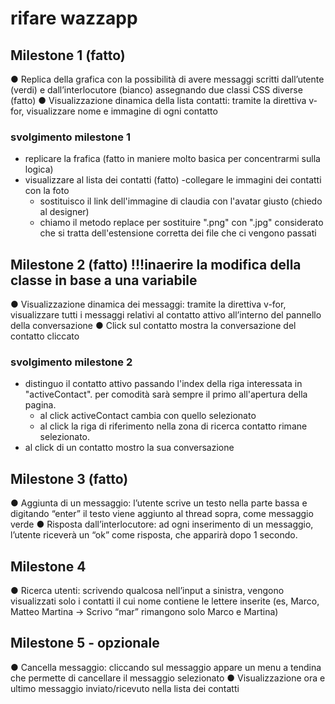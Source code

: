 # rifare wazzapp

## Milestone 1 (fatto)

● Replica della grafica con la possibilità di avere messaggi scritti dall’utente (verdi) e
dall’interlocutore (bianco) assegnando due classi CSS diverse (fatto)
● Visualizzazione dinamica della lista contatti: tramite la direttiva v-for, visualizzare
nome e immagine di ogni contatto

### svolgimento milestone 1

- replicare la frafica (fatto in maniere molto basica per concentrarmi sulla logica)
- visualizzare al lista dei contatti (fatto)
  -collegare le immagini dei contatti con la foto
  - sostituisco il link dell'immagine di claudia con l'avatar giusto (chiedo al designer)
  - chiamo il metodo replace per sostituire ".png" con ".jpg" considerato che si tratta dell'estensione corretta dei file che ci vengono passati

## Milestone 2 (fatto) !!!inaerire la modifica della classe in base a una variabile

● Visualizzazione dinamica dei messaggi: tramite la direttiva v-for, visualizzare tutti i
messaggi relativi al contatto attivo all’interno del pannello della conversazione
● Click sul contatto mostra la conversazione del contatto cliccato

### svolgimento milestone 2

- distinguo il contatto attivo passando l'index della riga interessata in "activeContact". per comodità sarà sempre il primo all'apertura della pagina.
  - al click activeContact cambia con quello selezionato
  - al click la riga di riferimento nella zona di ricerca contatto rimane selezionato.
- al click di un contatto mostro la sua conversazione

## Milestone 3 (fatto)

● Aggiunta di un messaggio: l’utente scrive un testo nella parte bassa e digitando
“enter” il testo viene aggiunto al thread sopra, come messaggio verde
● Risposta dall’interlocutore: ad ogni inserimento di un messaggio, l’utente riceverà
un “ok” come risposta, che apparirà dopo 1 secondo.

## Milestone 4

● Ricerca utenti: scrivendo qualcosa nell’input a sinistra, vengono visualizzati solo i
contatti il cui nome contiene le lettere inserite (es, Marco, Matteo Martina -> Scrivo
“mar” rimangono solo Marco e Martina)

## Milestone 5 - opzionale

● Cancella messaggio: cliccando sul messaggio appare un menu a tendina che
permette di cancellare il messaggio selezionato
● Visualizzazione ora e ultimo messaggio inviato/ricevuto nella lista dei contatti
